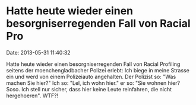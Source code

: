 Hatte heute wieder einen besorgniserregenden Fall von Racial Pro
================================================================

Date: 2013-05-31 11:40:32

Hatte heute wieder einen besorgniserregenden Fall von Racial Profiling
seitens der moenchengladbacher Polizei erlebt: Ich biege in meine
Strasse ein und werd von einem Polizeiauto angehalten. Der Polizist so:
\"Was machen Sie hier?\" Ich so: \"Lel, ich wohn hier.\" er so: \"Sie
wohnen hier? Soso. Ich stell nur sicher, dass hier keine Leute
reinfahren, die nicht hergehoeren\". WTF?!
